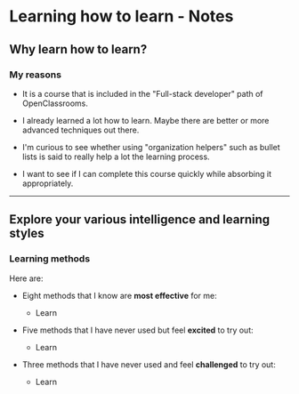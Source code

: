 # Learning how to learn - Notes

## Why learn how to learn?

### My reasons

* It is a course that is included in the "Full-stack developer" path of OpenClassrooms.

* I already learned a lot how to learn. Maybe there are better or more advanced techniques out there.

* I'm curious to see whether using "organization helpers" such as bullet lists is said to really help a lot the learning process.

* I want to see if I can complete this course quickly while absorbing it appropriately.


---



## Explore your various intelligence and learning styles

### Learning methods

Here are:

* Eight methods that I know are **most effective** for me:
    * Learn

* Five methods that I have never used but feel **excited** to try out:
    * Learn

* Three methods that I have never used and feel **challenged** to try out:
    * Learn